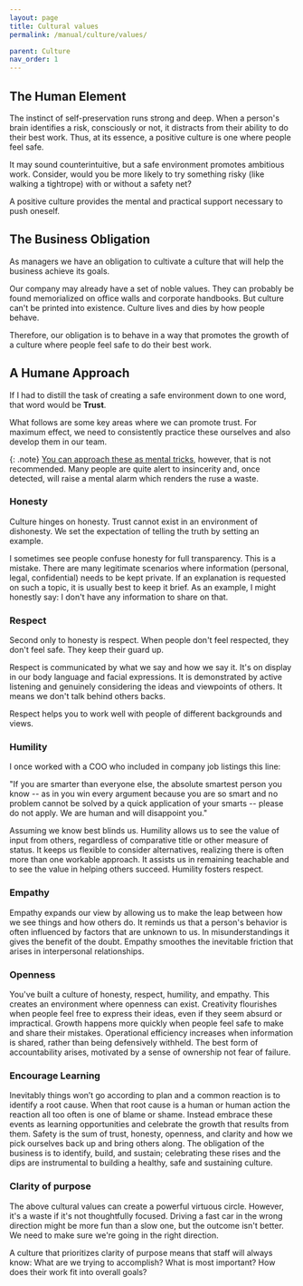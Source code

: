 ```yaml
---
layout: page
title: Cultural values
permalink: /manual/culture/values/

parent: Culture
nav_order: 1
---
```


## The Human Element
The instinct of self-preservation runs strong and deep. When a person's brain 
identifies a risk, consciously or not, it distracts from their ability to do 
their best work. Thus, at its essence, a positive culture is one where people 
feel safe.

It may sound counterintuitive, but a safe environment promotes ambitious work.
Consider, would you be more likely to try something risky (like walking a
tightrope) with or without a safety net?

A positive culture provides the mental and practical support necessary to push
oneself.

## The Business Obligation
As managers we have an obligation to cultivate a culture that will help the 
business achieve its goals. 

Our company may already have a set of noble values. They can probably be found
memorialized on office walls and corporate handbooks. But culture can't be 
printed into existence. Culture lives and dies by how people behave. 

Therefore, our obligation is to behave in a way that promotes the growth of a
culture where people feel safe to do their best work.

## A Humane Approach
If I had to distill the task of creating a safe environment down to one word,
that word would be **Trust**.

What follows are some key areas where we can promote trust. For maximum effect,
we need to consistently practice these ourselves and also develop them in our 
team.

{: .note}
[You can approach these as mental tricks](/manual/narcissist/), 
however, that is not recommended. Many people are quite alert to insincerity 
and, once detected, will raise a mental alarm which renders the ruse a waste.

### Honesty
Culture hinges on honesty. Trust cannot exist in an environment of dishonesty. 
We set the expectation of telling the truth by setting an example.

I sometimes see people confuse honesty for full transparency. This is a 
mistake. There are many legitimate scenarios where information (personal, 
legal, confidential) needs to be kept private. If an explanation is requested
on such a topic, it is usually best to keep it brief. As an example, I might
honestly say: I don't have any information to share on that.

### Respect 
Second only to honesty is respect. When people don't feel respected, they don't
feel safe. They keep their guard up.

Respect is communicated by what we say and how we say it. It's on display in 
our body language and facial expressions. It is demonstrated by active 
listening and genuinely considering the ideas and viewpoints of others. It
means we don't talk behind others backs. 

Respect helps you to work well with people of different backgrounds and views.

### Humility
I once worked with a COO who included in company job listings this line: 

"If you are smarter than everyone else, the absolute smartest person you know 
-- as in you win every argument because you are so smart and no problem cannot 
be solved by a quick application of your smarts -- please do not apply. We are 
human and will disappoint you."

Assuming we know best blinds us. Humility allows us to see the value of input 
from others, regardless of comparative title or other measure of status. It 
keeps us flexible to consider alternatives, realizing there is often more than 
one workable approach. It assists us in remaining teachable and to see the 
value in helping others succeed. Humility fosters respect.

### Empathy
Empathy expands our view by allowing us to make the leap between how we see 
things and how others do. It reminds us that a person's behavior is often 
influenced by factors that are unknown to us. In misunderstandings it gives
the benefit of the doubt. Empathy smoothes the inevitable friction that arises
in interpersonal relationships.

### Openness
You've built a culture of honesty, respect, humility, and empathy. This creates
an environment where openness can exist. Creativity flourishes when people feel 
free to express their ideas, even if they seem absurd or impractical. Growth
happens more quickly when people feel safe to make and share their mistakes.
Operational efficiency increases when information is shared, rather than 
being defensively withheld. The best form of accountability arises, motivated 
by a sense of ownership not fear of failure.

### Encourage Learning
Inevitably things won’t go according to plan and a common reaction is to identify a root cause.  When that root cause is a human or human action the reaction all too often is one of blame or shame.  Instead embrace these events as learning opportunities and celebrate the growth that results from them.  Safety is the sum of trust, honesty, openness, and clarity and how we pick ourselves back up and bring others along. The obligation of the business is to identify, build, and sustain; celebrating these rises and the dips are instrumental to building a healthy, safe and sustaining culture.

### Clarity of purpose
The above cultural values can create a powerful virtuous circle. However, it's
a waste if it's not thoughtfully focused. Driving a fast car in the wrong 
direction might be more fun than a slow one, but the outcome isn't better. We
need to make sure we're going in the right direction.

A culture that prioritizes clarity of purpose means that staff will always 
know: What are we trying to accomplish? What is most important? How does their
work fit into overall goals?

